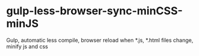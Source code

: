 # gulp-less-browser-sync-minCSS-minJS
Gulp, automatic less compile, browser reload when *.js, *.html files change, minify js and css
